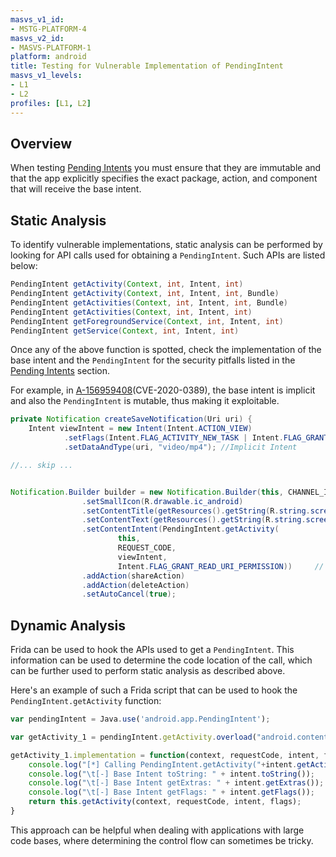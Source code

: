 ```yaml
---
masvs_v1_id:
- MSTG-PLATFORM-4
masvs_v2_id:
- MASVS-PLATFORM-1
platform: android
title: Testing for Vulnerable Implementation of PendingIntent
masvs_v1_levels:
- L1
- L2
profiles: [L1, L2]
---
```


## Overview

When testing [Pending Intents](../../../Document/0x05h-Testing-Platform-Interaction.md#pending-intents) you must ensure that they are immutable and that the app explicitly specifies the exact package, action, and component that will receive the base intent.

## Static Analysis

To identify vulnerable implementations, static analysis can be performed by looking for API calls used for obtaining a `PendingIntent`. Such APIs are listed below:

```java
PendingIntent getActivity(Context, int, Intent, int)
PendingIntent getActivity(Context, int, Intent, int, Bundle)
PendingIntent getActivities(Context, int, Intent, int, Bundle)
PendingIntent getActivities(Context, int, Intent, int)
PendingIntent getForegroundService(Context, int, Intent, int)
PendingIntent getService(Context, int, Intent, int)
```

Once any of the above function is spotted, check the implementation of the base intent and the `PendingIntent` for the security pitfalls listed in the [Pending Intents](../../../Document/0x05h-Testing-Platform-Interaction.md#pending-intents) section.

For example, in [A-156959408](https://android.googlesource.com/platform/frameworks/base/+/6ae2bd0e59636254c32896f7f01379d1d704f42d "A-156959408")(CVE-2020-0389), the base intent is implicit and also the `PendingIntent` is mutable, thus making it exploitable.

```java
private Notification createSaveNotification(Uri uri) {
    Intent viewIntent = new Intent(Intent.ACTION_VIEW)
            .setFlags(Intent.FLAG_ACTIVITY_NEW_TASK | Intent.FLAG_GRANT_READ_URI_PERMISSION)
            .setDataAndType(uri, "video/mp4"); //Implicit Intent

//... skip ...


Notification.Builder builder = new Notification.Builder(this, CHANNEL_ID)
                .setSmallIcon(R.drawable.ic_android)
                .setContentTitle(getResources().getString(R.string.screenrecord_name))
                .setContentText(getResources().getString(R.string.screenrecord_save_message))
                .setContentIntent(PendingIntent.getActivity(
                        this,
                        REQUEST_CODE,
                        viewIntent,
                        Intent.FLAG_GRANT_READ_URI_PERMISSION))     // Mutable PendingIntent.
                .addAction(shareAction)
                .addAction(deleteAction)
                .setAutoCancel(true);

```

## Dynamic Analysis

Frida can be used to hook the APIs used to get a `PendingIntent`. This information can be used to determine the code location of the call, which can be further used to perform static analysis as described above.

Here's an example of such a Frida script that can be used to hook the `PendingIntent.getActivity` function:

```javascript
var pendingIntent = Java.use('android.app.PendingIntent');

var getActivity_1 = pendingIntent.getActivity.overload("android.content.Context", "int", "android.content.Intent", "int");

getActivity_1.implementation = function(context, requestCode, intent, flags){
    console.log("[*] Calling PendingIntent.getActivity("+intent.getAction()+")");
    console.log("\t[-] Base Intent toString: " + intent.toString());
    console.log("\t[-] Base Intent getExtras: " + intent.getExtras());
    console.log("\t[-] Base Intent getFlags: " + intent.getFlags());
    return this.getActivity(context, requestCode, intent, flags);
}
```

This approach can be helpful when dealing with applications with large code bases, where determining the control flow can sometimes be tricky.
